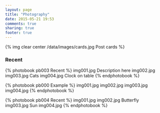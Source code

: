 ```yaml
---
layout: page
title: "Photography"
date: 2015-05-21 19:53
comments: true
sharing: true
footer: true
---
```

{% img clear center /data/images/cards.jpg Post cards %}

### Recent
{% photobook pb003 Recent %}
img001.jpg Description here
img002.jpg
img003.jpg Cats
img004.jpg Clock on table
{% endphotobook %}

{% photobook pb000 Example %}
img001.jpg
img002.jpg
img003.jpg
img004.jpg
{% endphotobook %}

{% photobook pb004 Recent %}
img001.jpg
img002.jpg Butterfly 
img003.jpg Sun
img004.jpg
{% endphotobook %}
